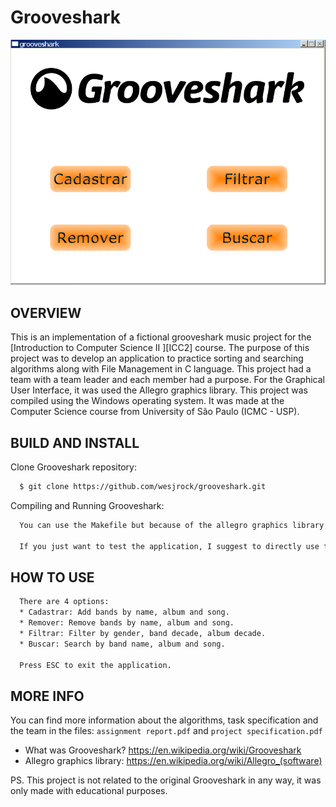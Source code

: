 # Grooveshark

![Screenshot 1](img/screenshot.png)

OVERVIEW
--------------------------------------------------
This is an implementation of a fictional grooveshark music project for the [Introduction to Computer Science II
][ICC2] course. The purpose of this project was to develop an application to practice sorting and searching algorithms along with File Management in C language. This project had a team with a team leader and each member had a purpose. For the Graphical User Interface, it was used the Allegro graphics library. This project was compiled using the Windows operating system. It was made at the Computer Science course from University of São Paulo (ICMC - USP).

BUILD AND INSTALL
--------------------------------------------------

Clone Grooveshark repository:

```bash
  $ git clone https://github.com/wesjrock/grooveshark.git
```

Compiling and Running Grooveshark:

```bash
  You can use the Makefile but because of the allegro graphics library, it was easier to make a project with the devc++ ide, therefore that was what the team decided to use.
  
  If you just want to test the application, I suggest to directly use the executable file.
```

HOW TO USE
--------------------------------------------------

```bash
  There are 4 options:
  * Cadastrar: Add bands by name, album and song. 
  * Remover: Remove bands by name, album and song.
  * Filtrar: Filter by gender, band decade, album decade.
  * Buscar: Search by band name, album and song.
  
  Press ESC to exit the application.
```

MORE INFO
--------------------------------------------------

You can find more information about the algorithms, task specification and the team in the files: `assignment report.pdf` and `project specification.pdf`

* What was Grooveshark? <https://en.wikipedia.org/wiki/Grooveshark>
* Allegro graphics library: <https://en.wikipedia.org/wiki/Allegro_(software)>

PS. This project is not related to the original Grooveshark in any way, it was only made with educational purposes.
